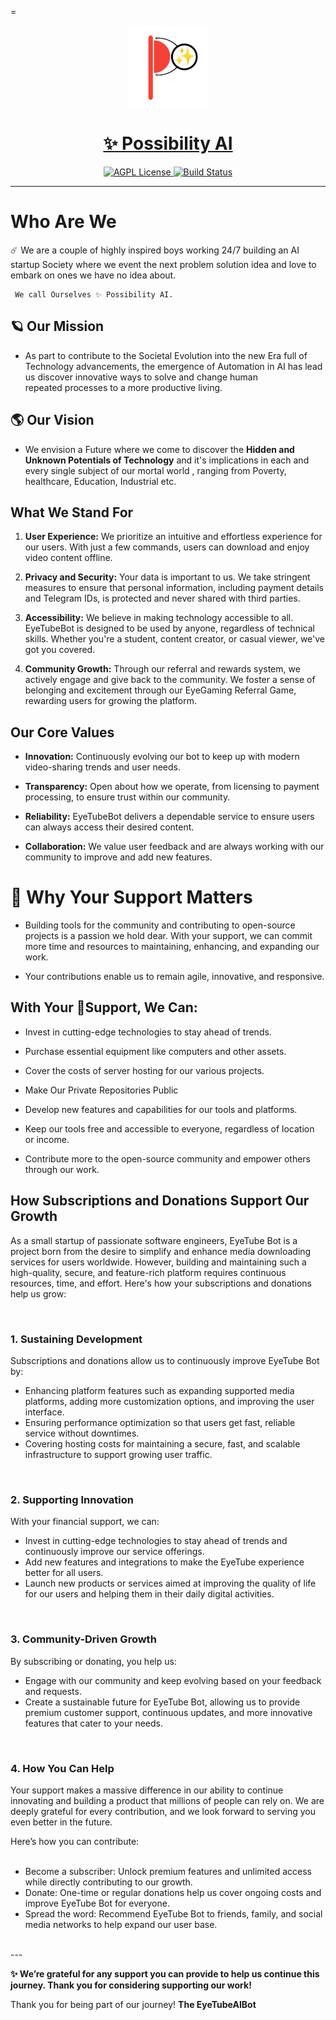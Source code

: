 



=<p align="center">
  <a href="https://t.me/EyeTubeAiBot">
    <img src="https://github.com/Mickekofi/EyeTubeBot/blob/master/possibility_ai.png" alt="Logo" width="130">
  </a>
  <a href = "https://t.me/EyeTubeAiBot">
  <h1 align="center"><strong>✨ Possibility AI</strong></h1>
  </a>
  <p align="center">
    <a href="https://t.me/possibilityAI">
      <img src="https://img.shields.io/badge/Join-Community-blue.svg" alt="AGPL License">
    </a>
    <a href="https://wa.me/233505994829?text=*EyeTubeB👁t_From_Github_User_💬Message_:*%20">
      <img src="https://img.shields.io/badge/Contact-Engineers-red.svg" alt="Build Status">
    </a>
  </p>
</p>

---

# Who Are We

☄️ We are a couple of highly inspired boys working 24/7 building an AI startup Society where we event the next  problem solution idea and love to embark on ones we have no idea about.
      
     We call Ourselves ✨ Possibility AI.


## 🪐 Our Mission
     
- As part to contribute to the Societal Evolution into the new Era  full of Technology advancements, the 
emergence of  Automation in AI has lead us discover innovative ways to solve and change human  
repeated processes to a more productive living.


## 🌎 Our Vision

- We envision a Future where we come to discover the **Hidden and Unknown Potentials of Technology** and it's implications in each and every single subject of our mortal world , ranging from Poverty, healthcare, Education, Industrial etc.


## What We Stand For

1. **User Experience:** We prioritize an intuitive and effortless experience for our users. With just a few commands, users can download and enjoy video content offline.

2. **Privacy and Security:** Your data is important to us. We take stringent measures to ensure that personal information, including payment details and Telegram IDs, is protected and never shared with third parties.

3. **Accessibility:** We believe in making technology accessible to all. EyeTubeBot is designed to be used by anyone, regardless of technical skills. Whether you're a student, content creator, or casual viewer, we've got you covered.

4. **Community Growth:** Through our referral and rewards system, we actively engage and give back to the community. We foster a sense of belonging and excitement through our EyeGaming Referral Game, rewarding users for growing the platform.

## Our Core Values

- **Innovation:** Continuously evolving our bot to keep up with modern video-sharing trends and user needs.

- **Transparency:** Open about how we operate, from licensing to payment processing, to ensure trust within our community.

- **Reliability:** EyeTubeBot delivers a dependable service to ensure users can always access their desired content.

- **Collaboration:** We value user feedback and are always working with our community to improve and add new features.



# 🌱 Why Your Support Matters

- Building tools for the community and contributing to open-source projects is a passion we hold dear. With your support, we can commit more time and resources to maintaining, enhancing, and expanding our work. 

- Your contributions enable us to remain agile, innovative, and responsive.

## With Your 🍃Support, We Can:

- Invest in cutting-edge technologies to stay ahead of trends.

- Purchase essential equipment like computers and other assets.

- Cover the costs of server hosting for our various projects.

- Make Our Private Repositories Public 

- Develop new features and capabilities for our tools and platforms.

- Keep our tools free and accessible to everyone, regardless of location or income.

- Contribute more to the open-source community and empower others through our work.




<h2>How Subscriptions and Donations Support Our Growth</h2>
<p>As a small startup of passionate software engineers, EyeTube Bot is a project born from the desire to simplify and enhance media downloading services for users worldwide. However, building and maintaining such a high-quality, secure, and feature-rich platform requires continuous resources, time, and effort. Here's how your subscriptions and donations help us grow:</p>
<br>
<h3>1. Sustaining Development</h3>
<p>Subscriptions and donations allow us to continuously improve EyeTube Bot by:</p>
<ul>
  <li>Enhancing platform features such as expanding supported media platforms, adding more customization options, and improving the user interface.</li>
  <li>Ensuring performance optimization so that users get fast, reliable service without downtimes.</li>
  <li>Covering hosting costs for maintaining a secure, fast, and scalable infrastructure to support growing user traffic.</li>
</ul>
<br>

<h3>2. Supporting Innovation</h3>
<p>With your financial support, we can:</p>
<ul>
  <li>Invest in cutting-edge technologies to stay ahead of trends and continuously improve our service offerings.</li>
  <li>Add new features and integrations to make the EyeTube experience better for all users.</li>
  <li>Launch new products or services aimed at improving the quality of life for our users and helping them in their daily digital activities.</li>
</ul>
<br>
<h3>3. Community-Driven Growth</h3>
<p>By subscribing or donating, you help us:</p>
<ul>
  <li>Engage with our community and keep evolving based on your feedback and requests.</li>
  <li>Create a sustainable future for EyeTube Bot, allowing us to provide premium customer support, continuous updates, and more innovative features that cater to your needs.</li>
</ul>
<br>
<h3>4. How You Can Help</h3>
<p>Your support makes a massive difference in our ability to continue innovating and building a product that millions of people can rely on. We are deeply grateful for every contribution, and we look forward to serving you even better in the future.</p>
<p>Here’s how you can contribute:</p>
<ul>
<br>
  <li>Become a subscriber: Unlock premium features and unlimited access while directly contributing to our growth.</li>
  <li>Donate: One-time or regular donations help us cover ongoing costs and improve EyeTube Bot for everyone.</li>
  <li>Spread the word: Recommend EyeTube Bot to friends, family, and social media networks to help expand our user base.</li>
</ul>
<br>
---



**✨ We’re grateful for any support you can provide to help us continue this journey. Thank you for considering supporting our work!**

Thank you for being part of our journey!
**The EyeTubeAIBot**
